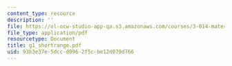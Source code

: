 ```yaml
---
content_type: resource
description: ''
file: https://ol-ocw-studio-app-qa.s3.amazonaws.com/courses/3-014-materials-laboratory-fall-2006/93b3e37e5dccd0962f5cbe12d079d766_g1_shortrange.pdf
file_type: application/pdf
resourcetype: Document
title: g1_shortrange.pdf
uid: 93b3e37e-5dcc-d096-2f5c-be12d079d766
---
```

